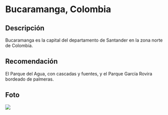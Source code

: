 # Bucaramanga, Colombia

## Descripción
Bucaramanga es la capital del departamento de Santander en la zona norte de Colombia. 

## Recomendación
El Parque del Agua, con cascadas y fuentes, y el Parque García Rovira bordeado de palmeras.

## Foto
![](https://grupodomus.com.co/wp-content/uploads/2023/01/Razones-para-vivir-en-la-ciudad-bonita_Bucaramanga-1900x1069.jpg.webp)

